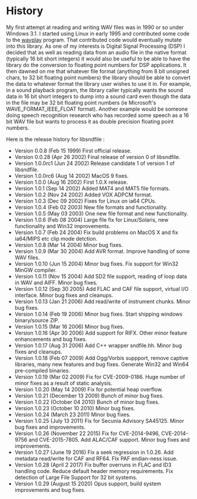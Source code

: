 # History

My first attempt at reading and writing WAV files was in 1990 or so
under Windows 3.1. I started using Linux in early 1995 and contributed
some code to the [wavplay](http://www.vaxxine.com/ve3wwg/gnuwave.html)
program. That contributed code would eventually mutate into this
library. As one of my interests is Digital Signal Processing (DSP) I
decided that as well as reading data from an audio file in the native
format (typically 16 bit short integers) it would also be useful to be
able to have the library do the conversion to floating point numbers for
DSP applications. It then dawned on me that whatever file format
(anything from 8 bit unsigned chars, to 32 bit floating point numbers)
the library should be able to convert the data to whatever format the
library user wishes to use it in. For example, in a sound playback
program, the library caller typically wants the sound data in 16 bit
short integers to dump into a sound card even though the data in the
file may be 32 bit floating point numbers (ie Microsoft's
WAVE\_FORMAT\_IEEE\_FLOAT format). Another example would be someone
doing speech recognition research who has recorded some speech as a 16
bit WAV file but wants to process it as double precision floating point
numbers.

Here is the release history for libsndfile :

- Version 0.0.8 (Feb 15 1999) First official release.
- Version 0.0.28 (Apr 26 2002) Final release of version 0 of
  libsndfile.
- Version 1.0.0rc1 (Jun 24 2002) Release candidate 1 of version 1 of
  libsndfile.
- Version 1.0.0rc6 (Aug 14 2002) MacOS 9 fixes.
- Version 1.0.0 (Aug 16 2002) First 1.0.X release.
- Version 1.0.1 (Sep 14 2002) Added MAT4 and MAT5 file formats.
- Version 1.0.2 (Nov 24 2002) Added VOX ADPCM format.
- Version 1.0.3 (Dec 09 2002) Fixes for Linux on ia64 CPUs.
- Version 1.0.4 (Feb 02 2003) New file formats and functionality.
- Version 1.0.5 (May 03 2003) One new file format and new
  functionality.
- Version 1.0.6 (Feb 08 2004) Large file fix for Linux/Solaris, new
  functionality and Win32 improvements.
- Version 1.0.7 (Feb 24 2004) Fix build problems on MacOS X and fix
  ia64/MIPS etc clip mode detction.
- Version 1.0.8 (Mar 14 2004) Minor bug fixes.
- Version 1.0.9 (Mar 30 2004) Add AVR format. Improve handling of some
  WAV files.
- Version 1.0.10 (Jun 15 2004) Minor bug fixes. Fix support for Win32
  MinGW compiler.
- Version 1.0.11 (Nov 15 2004) Add SD2 file support, reading of loop
  data in WAV and AIFF. Minor bug fixes.
- Version 1.0.12 (Sep 30 2005) Add FLAC and CAF file support, virtual
  I/O interface. Minor bug fixes and cleanups.
- Version 1.0.13 (Jan 21 2006) Add read/write of instrument chunks.
  Minor bug fixes.
- Version 1.0.14 (Feb 19 2006) Minor bug fixes. Start shipping windows
  binary/source ZIP.
- Version 1.0.15 (Mar 16 2006) Minor bug fixes.
- Version 1.0.16 (Apr 30 2006) Add support for RIFX. Other minor
  feature enhancements and bug fixes.
- Version 1.0.17 (Aug 31 2006) Add C++ wrapper sndfile.hh. Minor bug
  fixes and cleanups.
- Version 1.0.18 (Feb 07 2009) Add Ogg/Vorbis suppport, remove captive
  libraries, many new features and bug fixes. Generate Win32 and Win64
  pre-compiled binaries.
- Version 1.0.19 (Mar 02 2009) Fix for CVE-2009-0186. Huge number of
  minor fixes as a result of static analysis.
- Version 1.0.20 (May 14 2009) Fix for potential heap overflow.
- Version 1.0.21 (December 13 2009) Bunch of minor bug fixes.
- Version 1.0.22 (October 04 2010) Bunch of minor bug fixes.
- Version 1.0.23 (October 10 2010) Minor bug fixes.
- Version 1.0.24 (March 23 2011) Minor bug fixes.
- Version 1.0.25 (July 13 2011) Fix for Secunia Advisory SA45125.
  Minor bug fixes and improvements.
- Version 1.0.26 (November 22 2015) Fix for CVE-2014-9496,
  CVE-2014-9756 and CVE-2015-7805. Add ALAC/CAF support. Minor bug
  fixes and improvements.
- Version 1.0.27 (June 19 2016) Fix a seek regression in 1.0.26. Add
  metadata read/write for CAF and RF64. FIx PAF endian-ness issue.
- Version 1.0.28 (April 2 2017) Fix buffer overruns in FLAC and ID3
  handling code. Reduce default header memory requirements. Fix
  detection of Large File Support for 32 bit systems.
- Version 1.0.29 (August 15 2020) Opus support, build system
  improvements and bug fixes.
